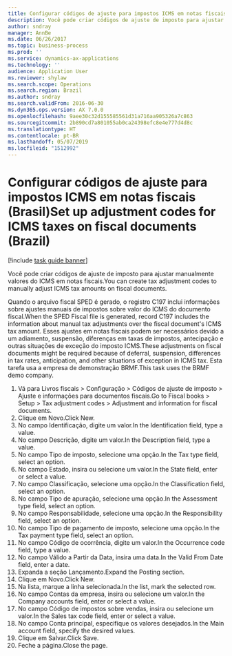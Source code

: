 ```yaml
---
title: Configurar códigos de ajuste para impostos ICMS em notas fiscais (Brasil)
description: Você pode criar códigos de ajuste de imposto para ajustar manualmente valores do ICMS em notas fiscais.
author: sndray
manager: AnnBe
ms.date: 06/26/2017
ms.topic: business-process
ms.prod: ''
ms.service: dynamics-ax-applications
ms.technology: ''
audience: Application User
ms.reviewer: shylaw
ms.search.scope: Operations
ms.search.region: Brazil
ms.author: sndray
ms.search.validFrom: 2016-06-30
ms.dyn365.ops.version: AX 7.0.0
ms.openlocfilehash: 9aee30c32d155585561d31a716aa905326a7c863
ms.sourcegitcommit: 2b890cd7a801055ab0ca24398efc8e4e777d4d8c
ms.translationtype: HT
ms.contentlocale: pt-BR
ms.lasthandoff: 05/07/2019
ms.locfileid: "1512992"
---
```

# <a name="set-up-adjustment-codes-for-icms-taxes-on-fiscal-documents-brazil"></a><span data-ttu-id="aef8c-103">Configurar códigos de ajuste para impostos ICMS em notas fiscais (Brasil)</span><span class="sxs-lookup"><span data-stu-id="aef8c-103">Set up adjustment codes for ICMS taxes on fiscal documents (Brazil)</span></span>

[!include [task guide banner](../../includes/task-guide-banner.md)]

<span data-ttu-id="aef8c-104">Você pode criar códigos de ajuste de imposto para ajustar manualmente valores do ICMS em notas fiscais.</span><span class="sxs-lookup"><span data-stu-id="aef8c-104">You can create tax adjustment codes to manually adjust ICMS tax amounts on fiscal documents.</span></span>

<span data-ttu-id="aef8c-105">Quando o arquivo fiscal SPED é gerado, o registro C197 inclui informações sobre ajustes manuais de impostos sobre valor do ICMS do documento fiscal.</span><span class="sxs-lookup"><span data-stu-id="aef8c-105">When the SPED Fiscal file is generated, record C197 includes the information about manual tax adjustments over the fiscal document's ICMS tax amount.</span></span> <span data-ttu-id="aef8c-106">Esses ajustes em notas fiscais podem ser necessários devido a um adiamento, suspensão, diferenças em taxas de impostos, antecipação e outras situações de exceção do imposto ICMS.</span><span class="sxs-lookup"><span data-stu-id="aef8c-106">These adjustments on fiscal documents might be required because of deferral, suspension, differences in tax rates, anticipation, and other situations of exception in ICMS tax.</span></span> <span data-ttu-id="aef8c-107">Esta tarefa usa a empresa de demonstração BRMF.</span><span class="sxs-lookup"><span data-stu-id="aef8c-107">This task uses the BRMF demo company.</span></span>

1. <span data-ttu-id="aef8c-108">Vá para Livros fiscais > Configuração > Códigos de ajuste de imposto > Ajuste e informações para documentos fiscais.</span><span class="sxs-lookup"><span data-stu-id="aef8c-108">Go to Fiscal books > Setup > Tax adjustment codes > Adjustment and information for fiscal documents.</span></span>
2. <span data-ttu-id="aef8c-109">Clique em Novo.</span><span class="sxs-lookup"><span data-stu-id="aef8c-109">Click New.</span></span>
3. <span data-ttu-id="aef8c-110">No campo Identificação, digite um valor.</span><span class="sxs-lookup"><span data-stu-id="aef8c-110">In the Identification field, type a value.</span></span>
4. <span data-ttu-id="aef8c-111">No campo Descrição, digite um valor.</span><span class="sxs-lookup"><span data-stu-id="aef8c-111">In the Description field, type a value.</span></span>
5. <span data-ttu-id="aef8c-112">No campo Tipo de imposto, selecione uma opção.</span><span class="sxs-lookup"><span data-stu-id="aef8c-112">In the Tax type field, select an option.</span></span>
6. <span data-ttu-id="aef8c-113">No campo Estado, insira ou selecione um valor.</span><span class="sxs-lookup"><span data-stu-id="aef8c-113">In the State field, enter or select a value.</span></span>
7. <span data-ttu-id="aef8c-114">No campo Classificação, selecione uma opção.</span><span class="sxs-lookup"><span data-stu-id="aef8c-114">In the Classification field, select an option.</span></span>
8. <span data-ttu-id="aef8c-115">No campo Tipo de apuração, selecione uma opção.</span><span class="sxs-lookup"><span data-stu-id="aef8c-115">In the Assessment type field, select an option.</span></span>
9. <span data-ttu-id="aef8c-116">No campo Responsabilidade, selecione uma opção.</span><span class="sxs-lookup"><span data-stu-id="aef8c-116">In the Responsibility field, select an option.</span></span>
10. <span data-ttu-id="aef8c-117">No campo Tipo de pagamento de imposto, selecione uma opção.</span><span class="sxs-lookup"><span data-stu-id="aef8c-117">In the Tax payment type field, select an option.</span></span>
11. <span data-ttu-id="aef8c-118">No campo Código de ocorrência, digite um valor.</span><span class="sxs-lookup"><span data-stu-id="aef8c-118">In the Occurrence code field, type a value.</span></span>
12. <span data-ttu-id="aef8c-119">No campo Válido a Partir da Data, insira uma data.</span><span class="sxs-lookup"><span data-stu-id="aef8c-119">In the Valid From Date field, enter a date.</span></span>
13. <span data-ttu-id="aef8c-120">Expanda a seção Lançamento.</span><span class="sxs-lookup"><span data-stu-id="aef8c-120">Expand the Posting section.</span></span>
14. <span data-ttu-id="aef8c-121">Clique em Novo.</span><span class="sxs-lookup"><span data-stu-id="aef8c-121">Click New.</span></span>
15. <span data-ttu-id="aef8c-122">Na lista, marque a linha selecionada.</span><span class="sxs-lookup"><span data-stu-id="aef8c-122">In the list, mark the selected row.</span></span>
16. <span data-ttu-id="aef8c-123">No campo Contas da empresa, insira ou selecione um valor.</span><span class="sxs-lookup"><span data-stu-id="aef8c-123">In the Company accounts field, enter or select a value.</span></span>
17. <span data-ttu-id="aef8c-124">No campo Código de impostos sobre vendas, insira ou selecione um valor.</span><span class="sxs-lookup"><span data-stu-id="aef8c-124">In the Sales tax code field, enter or select a value.</span></span>
18. <span data-ttu-id="aef8c-125">No campo Conta principal, especifique os valores desejados.</span><span class="sxs-lookup"><span data-stu-id="aef8c-125">In the Main account field, specify the desired values.</span></span>
19. <span data-ttu-id="aef8c-126">Clique em Salvar.</span><span class="sxs-lookup"><span data-stu-id="aef8c-126">Click Save.</span></span>
20. <span data-ttu-id="aef8c-127">Feche a página.</span><span class="sxs-lookup"><span data-stu-id="aef8c-127">Close the page.</span></span>


